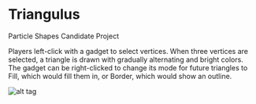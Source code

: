 # Triangulus
Particle Shapes Candidate Project

Players left-click with a gadget to select vertices. When three vertices are selected, a triangle is drawn with gradually alternating and bright colors. The gadget can be right-clicked to change its mode for future triangles to Fill, which would fill them in, or Border, which would show an outline.

![alt tag](https://s29.postimg.org/yrzh3og3b/2017_02_01_16_11_24.png)
